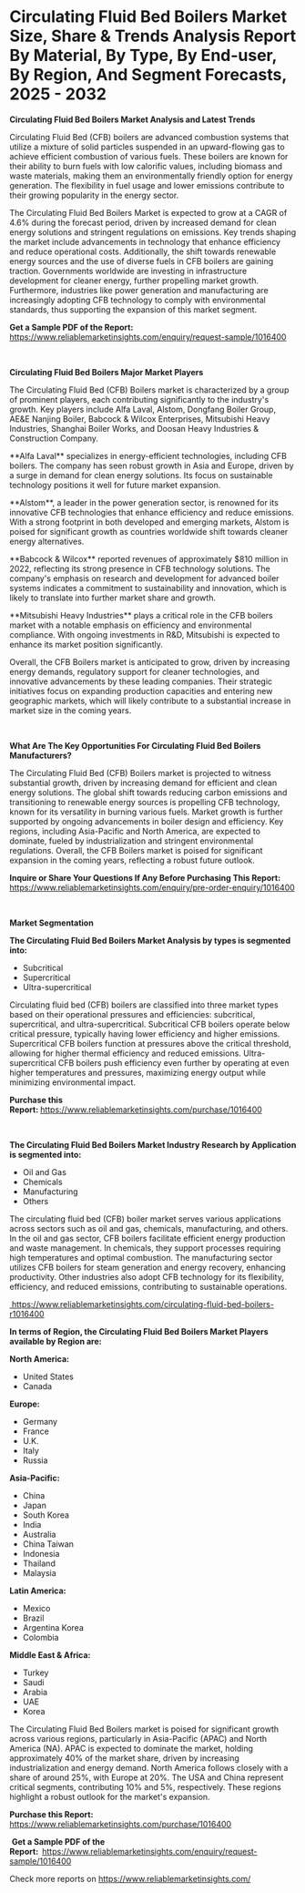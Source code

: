 <p><h1>Circulating Fluid Bed Boilers Market Size, Share & Trends Analysis Report By Material, By Type, By End-user, By Region, And Segment Forecasts, 2025 - 2032</h1></p><p><strong>Circulating Fluid Bed Boilers Market Analysis and Latest Trends</strong></p>
<p><p>Circulating Fluid Bed (CFB) boilers are advanced combustion systems that utilize a mixture of solid particles suspended in an upward-flowing gas to achieve efficient combustion of various fuels. These boilers are known for their ability to burn fuels with low calorific values, including biomass and waste materials, making them an environmentally friendly option for energy generation. The flexibility in fuel usage and lower emissions contribute to their growing popularity in the energy sector.</p><p>The Circulating Fluid Bed Boilers Market is expected to grow at a CAGR of 4.6% during the forecast period, driven by increased demand for clean energy solutions and stringent regulations on emissions. Key trends shaping the market include advancements in technology that enhance efficiency and reduce operational costs. Additionally, the shift towards renewable energy sources and the use of diverse fuels in CFB boilers are gaining traction. Governments worldwide are investing in infrastructure development for cleaner energy, further propelling market growth. Furthermore, industries like power generation and manufacturing are increasingly adopting CFB technology to comply with environmental standards, thus supporting the expansion of this market segment.</p></p>
<p><strong>Get a Sample PDF of the Report:&nbsp;</strong> <a href="https://www.reliablemarketinsights.com/enquiry/request-sample/1016400?utm_campaign=3044&utm_medium=2&utm_source=Github&utm_content=ia&utm_term=10042025&utm_id=circulating-fluid-bed-boilers">https://www.reliablemarketinsights.com/enquiry/request-sample/1016400</a></p>
<p>&nbsp;</p>
<p><strong>Circulating Fluid Bed Boilers Major Market Players</strong></p>
<p><p>The Circulating Fluid Bed (CFB) Boilers market is characterized by a group of prominent players, each contributing significantly to the industry's growth. Key players include Alfa Laval, Alstom, Dongfang Boiler Group, AE&E Nanjing Boiler, Babcock & Wilcox Enterprises, Mitsubishi Heavy Industries, Shanghai Boiler Works, and Doosan Heavy Industries & Construction Company.</p><p>**Alfa Laval** specializes in energy-efficient technologies, including CFB boilers. The company has seen robust growth in Asia and Europe, driven by a surge in demand for clean energy solutions. Its focus on sustainable technology positions it well for future market expansion.</p><p>**Alstom**, a leader in the power generation sector, is renowned for its innovative CFB technologies that enhance efficiency and reduce emissions. With a strong footprint in both developed and emerging markets, Alstom is poised for significant growth as countries worldwide shift towards cleaner energy alternatives.</p><p>**Babcock & Wilcox** reported revenues of approximately $810 million in 2022, reflecting its strong presence in CFB technology solutions. The company's emphasis on research and development for advanced boiler systems indicates a commitment to sustainability and innovation, which is likely to translate into further market share and growth.</p><p>**Mitsubishi Heavy Industries** plays a critical role in the CFB boilers market with a notable emphasis on efficiency and environmental compliance. With ongoing investments in R&D, Mitsubishi is expected to enhance its market position significantly.</p><p>Overall, the CFB Boilers market is anticipated to grow, driven by increasing energy demands, regulatory support for cleaner technologies, and innovative advancements by these leading companies. Their strategic initiatives focus on expanding production capacities and entering new geographic markets, which will likely contribute to a substantial increase in market size in the coming years.</p></p>
<p>&nbsp;</p>
<p><strong>What Are The Key Opportunities For Circulating Fluid Bed Boilers Manufacturers?</strong></p>
<p><p>The Circulating Fluid Bed (CFB) Boilers market is projected to witness substantial growth, driven by increasing demand for efficient and clean energy solutions. The global shift towards reducing carbon emissions and transitioning to renewable energy sources is propelling CFB technology, known for its versatility in burning various fuels. Market growth is further supported by ongoing advancements in boiler design and efficiency. Key regions, including Asia-Pacific and North America, are expected to dominate, fueled by industrialization and stringent environmental regulations. Overall, the CFB Boilers market is poised for significant expansion in the coming years, reflecting a robust future outlook.</p></p>
<p><strong>Inquire or Share Your Questions If Any Before Purchasing This Report:</strong> <a href="https://www.reliablemarketinsights.com/enquiry/pre-order-enquiry/1016400?utm_campaign=3044&utm_medium=2&utm_source=Github&utm_content=ia&utm_term=10042025&utm_id=circulating-fluid-bed-boilers">https://www.reliablemarketinsights.com/enquiry/pre-order-enquiry/1016400</a></p>
<p>&nbsp;</p>
<p><strong>Market Segmentation</strong></p>
<p><strong>The Circulating Fluid Bed Boilers Market Analysis by types is segmented into:</strong></p>
<p><ul><li>Subcritical</li><li>Supercritical</li><li>Ultra-supercritical</li></ul></p>
<p><p>Circulating fluid bed (CFB) boilers are classified into three market types based on their operational pressures and efficiencies: subcritical, supercritical, and ultra-supercritical. Subcritical CFB boilers operate below critical pressure, typically having lower efficiency and higher emissions. Supercritical CFB boilers function at pressures above the critical threshold, allowing for higher thermal efficiency and reduced emissions. Ultra-supercritical CFB boilers push efficiency even further by operating at even higher temperatures and pressures, maximizing energy output while minimizing environmental impact.</p></p>
<p><strong>Purchase this Report:&nbsp;</strong><a href="https://www.reliablemarketinsights.com/purchase/1016400?utm_campaign=3044&utm_medium=2&utm_source=Github&utm_content=ia&utm_term=10042025&utm_id=circulating-fluid-bed-boilers">https://www.reliablemarketinsights.com/purchase/1016400</a></p>
<p>&nbsp;</p>
<p><strong>The Circulating Fluid Bed Boilers Market Industry Research by Application is segmented into:</strong></p>
<p><ul><li>Oil and Gas</li><li>Chemicals</li><li>Manufacturing</li><li>Others</li></ul></p>
<p><p>The circulating fluid bed (CFB) boiler market serves various applications across sectors such as oil and gas, chemicals, manufacturing, and others. In the oil and gas sector, CFB boilers facilitate efficient energy production and waste management. In chemicals, they support processes requiring high temperatures and optimal combustion. The manufacturing sector utilizes CFB boilers for steam generation and energy recovery, enhancing productivity. Other industries also adopt CFB technology for its flexibility, efficiency, and reduced emissions, contributing to sustainable operations. </p></p>
<p><a href="https://www.reliablemarketinsights.com/circulating-fluid-bed-boilers-r1016400?utm_campaign=3044&utm_medium=2&utm_source=Github&utm_content=ia&utm_term=10042025&utm_id=circulating-fluid-bed-boilers">&nbsp;https://www.reliablemarketinsights.com/circulating-fluid-bed-boilers-r1016400</a></p>
<p><strong>In terms of Region, the Circulating Fluid Bed Boilers Market Players available by Region are:</strong></p>
<p>
    <p> <strong> North America: </strong>
        <ul>
            <li>United States</li>
            <li>Canada</li>
        </ul>
        </p> 
    <p> <strong> Europe: </strong>
        <ul>
            <li>Germany</li>
            <li>France</li>
            <li>U.K.</li>
            <li>Italy</li>
            <li>Russia</li>
        </ul>
        </p> 
    <p> <strong> Asia-Pacific: </strong>
        <ul>
            <li>China</li>
            <li>Japan</li>
            <li>South Korea</li>
            <li>India</li>
            <li>Australia</li>
            <li>China Taiwan</li>
            <li>Indonesia</li>
            <li>Thailand</li>
            <li>Malaysia</li>
        </ul>
        </p> 
    <p> <strong> Latin America: </strong>
        <ul>
            <li>Mexico</li>
            <li>Brazil</li>
            <li>Argentina Korea</li>
            <li>Colombia</li>
        </ul>
        </p> 
    <p> <strong> Middle East & Africa: </strong>
        <ul>
            <li>Turkey</li>
            <li>Saudi</li>
            <li>Arabia</li>
            <li>UAE</li>
            <li>Korea</li>
        </ul>
    </p>
    </p>
<p><p>The Circulating Fluid Bed Boilers market is poised for significant growth across various regions, particularly in Asia-Pacific (APAC) and North America (NA). APAC is expected to dominate the market, holding approximately 40% of the market share, driven by increasing industrialization and energy demand. North America follows closely with a share of around 25%, with Europe at 20%. The USA and China represent critical segments, contributing 10% and 5%, respectively. These regions highlight a robust outlook for the market's expansion.</p></p>
<p><strong>Purchase this Report: </strong><a href="https://www.reliablemarketinsights.com/purchase/1016400?utm_campaign=3044&utm_medium=2&utm_source=Github&utm_content=ia&utm_term=10042025&utm_id=circulating-fluid-bed-boilers">https://www.reliablemarketinsights.com/purchase/1016400</a></p>
<p>&nbsp;<strong>Get a Sample PDF of the Report:&nbsp;&nbsp;</strong><a href="https://www.reliablemarketinsights.com/enquiry/request-sample/1016400?utm_campaign=3044&utm_medium=2&utm_source=Github&utm_content=ia&utm_term=10042025&utm_id=circulating-fluid-bed-boilers">https://www.reliablemarketinsights.com/enquiry/request-sample/1016400</a></p>
<p><strong></strong></p>
<p>Check more reports on <a href="https://www.reliablemarketinsights.com/?utm_campaign=3044&utm_medium=2&utm_source=Github&utm_content=ia&utm_term=10042025&utm_id=circulating-fluid-bed-boilers">https://www.reliablemarketinsights.com/</a></p>